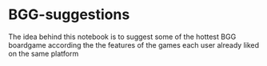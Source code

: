 # BGG-suggestions
The idea behind this notebook is to suggest some of the hottest BGG boardgame according the the features of the games each user already liked on the same platform
